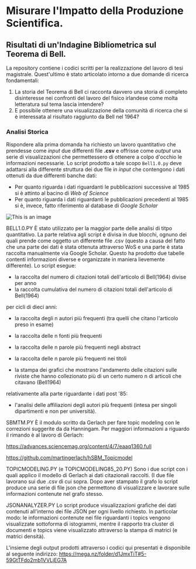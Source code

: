# Misurare l'Impatto della Produzione Scientifica. 
## Risultati di un'Indagine Bibliometrica sul Teorema di Bell. 

La repository contiene i codici scritti per la realizzazione del lavoro di tesi magistrale. Quest'ultimo è stato articolato intorno a due domande di ricerca fondamentali: 
1) La storia del Teorema di Bell ci racconta davvero una storia di completo disinteresse nei confronti del lavoro del fisico irlandese come molta letteratura sul tema lascia intendere? 
2) E possibile ottenere una visualizzazione della comunità di ricerca che si è interessata al risultato raggiunto da Bell nel 1964?


### Analisi Storica 
Rispondere alla prima domanda ha richiesto un lavoro quantitativo che prendesse come _input_ due differenti file **.csv** e offrisse come _output_ una serie di visualizzazioni che permettessero di ottenere a colpo d'occhio le informazioni necessarie. Lo script prodotto a tale scopo `Bell1.0.py` deve adattarsi alla differente struttura dei due file in _input_ che contengono i dati ottenuti da due differenti banche dati: 
- Per quanto riguarda i dati riguardanti le pubblicazioni successive al 1985 si è attinto al bacino di _Web of Science_
- Per quanto riguarda i dati riguardanti le pubblicazioni precedenti al 1985 si è, invece, fatto riferimento al database di _Google Scholar_

![This is an image](https://mega.nz/folder/d1JmxTiT#5-59GtTFdo2mb1VVLjEG7A/folder/AxB2QTjA)

BELL1.0.PY
È stato utilizzato per la maggior parte delle analisi di titpo quantitativo. La parte relativa agli script è divisa in due blocchi, 
ognuno dei quali prende come oggetto un differente file .csv (questo a causa del fatto che una parte dei dati è stata ottenuta attraverso 
WoS e una parte è stata raccolta manualmente via Google Scholar. Questo ha prodotto due tabelle contenti informazioni diverse e organizzate
in maniera lievemente differente). Lo script esegue:
- la raccolta del numero di citazioni totali dell'articolo di Bell(1964) divise per anno 
- la raccolta cumulativa del numero di citazioni totali dell'articolo di Bell(1964)

per cicli di dieci anni: 
- la raccolta degli n autori più frequenti (tra quelli che citano l'articolo preso in esame)
- la raccolta delle n fonti più frequenti
- la raccolta delle n parole più frequenti negli abstract
- la raccolta delle n parole più frequenti nei titoli 

- la stampa dei grafici che mostrano l'andamento delle citazioni sulle riviste che hanno collezionato più di un certo numero n di articoli 
che citavano (Bell1964)

relativamente alla parte riguardante i dati post '85: 
- l'analisi delle affiliazioni degli autori più frequenti (intesa per singoli dipartimenti e non per università). 

SBMTM.PY
È il modulo scritto da Gerlach per fare topic modeling con le correzioni suggerite da da Hanningam. Per maggiori informazioni a riguardo
il rimando è al lavoro di Gerlach:

https://advances.sciencemag.org/content/4/7/eaaq1360.full

https://github.com/martingerlach/hSBM_Topicmodel

TOPICMODELING.PY (e TOPICMODELING85_20.PY)
Sono i due script con i quali applico il modello di Gerlach ai dati citazionali raccolti. (I due file lavorano sui due .csv di cui sopra. 
Dopo aver stampato il grafo lo script produce una serie di file json che permettono di visualizzare e lavorare sulle informazioni contenute
nel grafo stesso. 

JSONANALYZER.PY
Lo script produce visualizzazioni grafiche dei dati contenuti all'interno dei file JSON per ogni livello richiesto. In particolar modo: 
le informazioni contenute nei file riguardanti i topics vengono visualizzate sottoforma di istogrammi, mentre il rapporto tra cluster di 
documenti e topics viene visualizzato attraverso la stampa di matrici (e matrici densità). 


L'insieme degli output prodotti attraverso i codici qui presentati è disponibile al seguente indirizzo: https://mega.nz/folder/d1JmxTiT#5-59GtTFdo2mb1VVLjEG7A
